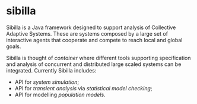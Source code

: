# sibilla

Sibilla is a Java framework designed to support analysis of Collective Adaptive Systems. These are systems composed by a large set of interactive agents that cooperate and compete to reach local and global goals. 

Sibilla is thought of *container* where different tools supporting specification and analysis of concurrent and distributed large scaled systems can be integrated. Currently Sibilla includes:

* API for *system simulation*;
* API for *transient analysis* via *statistical model checking*;
* API for modelling *population models*.

